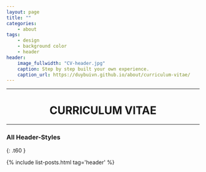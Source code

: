 ```yaml
---
layout: page
title: ""
categories:
    - about
tags:
    - design
    - background color
    - header
header:
    image_fullwidth: "CV-header.jpg"
    caption: Step by step built your own experience.
    caption_url: https://duybuivn.github.io/about/curriculum-vitae/
---
```

<hr>
<h1><center><b>CURRICULUM VITAE</b></center></h1>
<hr>


### All Header-Styles
{: .t60 }

{% include list-posts.html tag='header' %}
